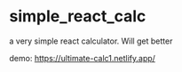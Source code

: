 # simple_react_calc
a very simple react calculator. Will get better


demo: https://ultimate-calc1.netlify.app/
